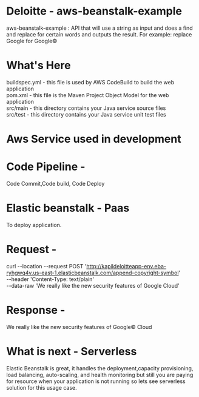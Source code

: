 # Deloitte - aws-beanstalk-example
aws-beanstalk-example : API that will use a string as input and does a find and replace for certain words and outputs the result. For example: replace Google for Google©
# What's Here
buildspec.yml - this file is used by AWS CodeBuild to build the web application     
pom.xml - this file is the Maven Project Object Model for the web application      
src/main - this directory contains your Java service source files     
src/test - this directory contains your Java service unit test files    
 
# Aws Service used in development 
# Code Pipeline -
 Code Commit,Code build, Code Deploy
# Elastic beanstalk - Paas
  To deploy application.

# Request - 
curl --location --request POST 'http://kapildeloitteapp-env.eba-ryhgwq4v.us-east-1.elasticbeanstalk.com/append-copyright-symbol' \
--header 'Content-Type: text/plain' \
--data-raw 'We really like the new security features of Google Cloud'

# Response -
We really like the new security features of Google© Cloud

# What is next  - Serverless 
Elastic Beanstalk is great, it handles the deployment,capacity provisioning, load balancing, auto-scaling, and health monitoring but still you are paying for resource when your application is not running so lets see serverless solution for this usage case.

